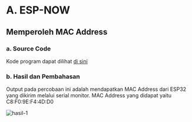 # A. ESP-NOW

## Memperoleh MAC Address

### a. Source Code
Kode program dapat dilihat <a href="memperoleh_mac_address/memperoleh_mac_address.ino">di sini</a>

### b. Hasil dan Pembahasan
Output pada percobaan ini adalah mendapatkan MAC Address dari ESP32 yang dikirim melalui serial monitor.
MAC Address yang didapat yaitu C8:F0:9E:F4:4D:D0

![hasil-1](https://github.com/farhanhisyam/sistemEmbedded/assets/94108385/eea85ecf-5850-4c8b-8af5-e3c153389bde)
